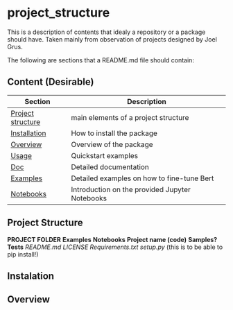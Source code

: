 # project_structure

This is a description of contents that idealy a repository or a package should have. Taken mainly from observation of projects designed by Joel Grus.

The following are sections that a README.md file should contain:

## Content (Desirable)

| Section | Description |
|-|-|
| [Project structure](##projectstruct) | main elements of a project structure |
| [Installation](##installation) | How to install the package |
| [Overview](##overview) | Overview of the package |
| [Usage](##usage) | Quickstart examples |
| [Doc](##doc) |  Detailed documentation |
| [Examples](##examples) | Detailed examples on how to fine-tune Bert |
| [Notebooks](##notebooks) | Introduction on the provided Jupyter Notebooks |

## Project Structure
**PROJECT FOLDER**
  **Examples**
  **Notebooks**
  **Project name (code)**
  **Samples?**
  **Tests**
  *README.md*
  *LICENSE*
  *Requirements.txt*
  *setup.py* (this is to be able to pip install!)

## Instalation
## Overview
